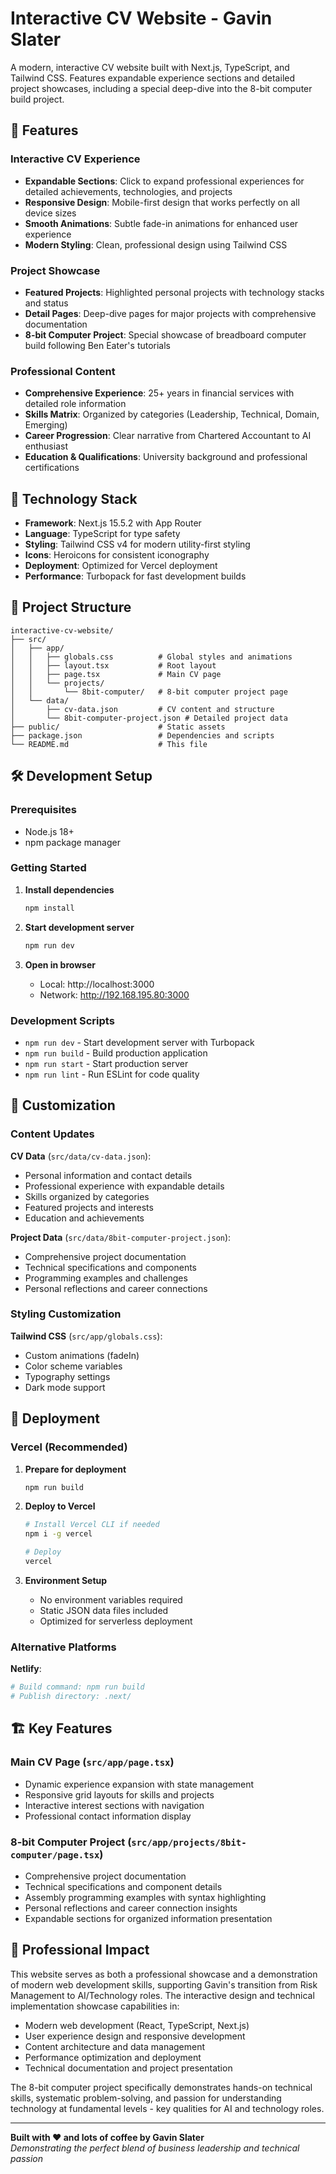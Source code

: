 # Interactive CV Website - Gavin Slater

A modern, interactive CV website built with Next.js, TypeScript, and Tailwind CSS. Features expandable experience sections and detailed project showcases, including a special deep-dive into the 8-bit computer build project.

## 🌟 Features

### Interactive CV Experience
- **Expandable Sections**: Click to expand professional experiences for detailed achievements, technologies, and projects
- **Responsive Design**: Mobile-first design that works perfectly on all device sizes
- **Smooth Animations**: Subtle fade-in animations for enhanced user experience
- **Modern Styling**: Clean, professional design using Tailwind CSS

### Project Showcase
- **Featured Projects**: Highlighted personal projects with technology stacks and status
- **Detail Pages**: Deep-dive pages for major projects with comprehensive documentation
- **8-bit Computer Project**: Special showcase of breadboard computer build following Ben Eater's tutorials

### Professional Content
- **Comprehensive Experience**: 25+ years in financial services with detailed role information
- **Skills Matrix**: Organized by categories (Leadership, Technical, Domain, Emerging)
- **Career Progression**: Clear narrative from Chartered Accountant to AI enthusiast
- **Education & Qualifications**: University background and professional certifications

## 🚀 Technology Stack

- **Framework**: Next.js 15.5.2 with App Router
- **Language**: TypeScript for type safety
- **Styling**: Tailwind CSS v4 for modern utility-first styling
- **Icons**: Heroicons for consistent iconography
- **Deployment**: Optimized for Vercel deployment
- **Performance**: Turbopack for fast development builds

## 📁 Project Structure

```
interactive-cv-website/
├── src/
│   ├── app/
│   │   ├── globals.css          # Global styles and animations
│   │   ├── layout.tsx           # Root layout
│   │   ├── page.tsx             # Main CV page
│   │   └── projects/
│   │       └── 8bit-computer/   # 8-bit computer project page
│   └── data/
│       ├── cv-data.json         # CV content and structure
│       └── 8bit-computer-project.json # Detailed project data
├── public/                      # Static assets
├── package.json                 # Dependencies and scripts
└── README.md                    # This file
```

## 🛠️ Development Setup

### Prerequisites
- Node.js 18+ 
- npm package manager

### Getting Started

1. **Install dependencies**
   ```bash
   npm install
   ```

2. **Start development server**
   ```bash
   npm run dev
   ```

3. **Open in browser**
   - Local: http://localhost:3000
   - Network: http://192.168.195.80:3000

### Development Scripts

- `npm run dev` - Start development server with Turbopack
- `npm run build` - Build production application
- `npm run start` - Start production server
- `npm run lint` - Run ESLint for code quality

## 🎨 Customization

### Content Updates

**CV Data** (`src/data/cv-data.json`):
- Personal information and contact details
- Professional experience with expandable details  
- Skills organized by categories
- Featured projects and interests
- Education and achievements

**Project Data** (`src/data/8bit-computer-project.json`):
- Comprehensive project documentation
- Technical specifications and components
- Programming examples and challenges
- Personal reflections and career connections

### Styling Customization

**Tailwind CSS** (`src/app/globals.css`):
- Custom animations (fadeIn)
- Color scheme variables
- Typography settings
- Dark mode support

## 🚢 Deployment

### Vercel (Recommended)

1. **Prepare for deployment**
   ```bash
   npm run build
   ```

2. **Deploy to Vercel**
   ```bash
   # Install Vercel CLI if needed
   npm i -g vercel
   
   # Deploy
   vercel
   ```

3. **Environment Setup**
   - No environment variables required
   - Static JSON data files included
   - Optimized for serverless deployment

### Alternative Platforms

**Netlify**:
```bash
# Build command: npm run build
# Publish directory: .next/
```

## 🏗️ Key Features

### Main CV Page (`src/app/page.tsx`)
- Dynamic experience expansion with state management
- Responsive grid layouts for skills and projects
- Interactive interest sections with navigation
- Professional contact information display

### 8-bit Computer Project (`src/app/projects/8bit-computer/page.tsx`)  
- Comprehensive project documentation
- Technical specifications and component details
- Assembly programming examples with syntax highlighting
- Personal reflections and career connection insights
- Expandable sections for organized information presentation

## 🎯 Professional Impact

This website serves as both a professional showcase and a demonstration of modern web development skills, supporting Gavin's transition from Risk Management to AI/Technology roles. The interactive design and technical implementation showcase capabilities in:

- Modern web development (React, TypeScript, Next.js)
- User experience design and responsive development
- Content architecture and data management
- Performance optimization and deployment
- Technical documentation and project presentation

The 8-bit computer project specifically demonstrates hands-on technical skills, systematic problem-solving, and passion for understanding technology at fundamental levels - key qualities for AI and technology roles.

---

**Built with ❤️ and lots of coffee by Gavin Slater**  
*Demonstrating the perfect blend of business leadership and technical passion*

